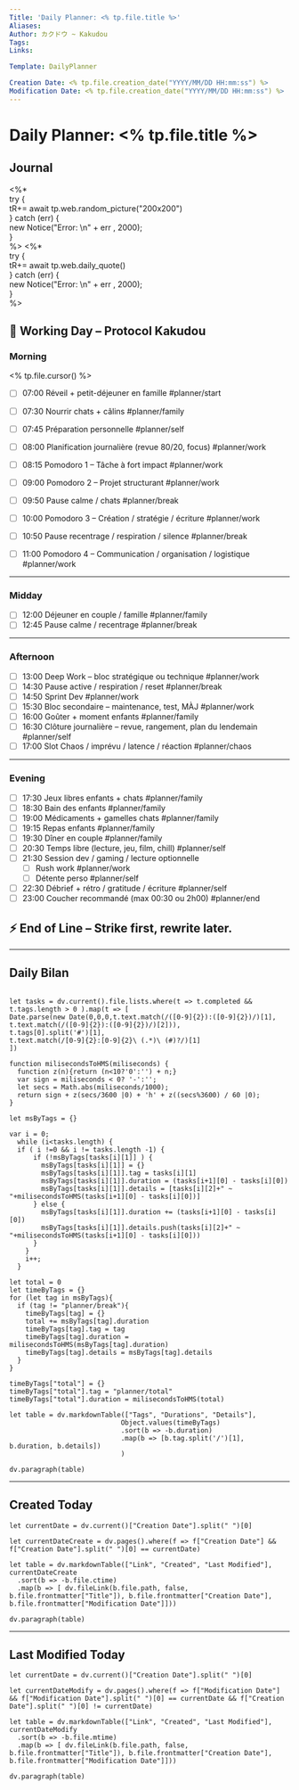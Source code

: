 ```yaml
---
Title: 'Daily Planner: <% tp.file.title %>'
Aliases:
Author: カクドウ ~ Kakudou
Tags: 
Links:

Template: DailyPlanner

Creation Date: <% tp.file.creation_date("YYYY/MM/DD HH:mm:ss") %>
Modification Date: <% tp.file.creation_date("YYYY/MM/DD HH:mm:ss") %>
---
```


# Daily Planner: <% tp.file.title %>

## Journal

<%*  
		try {  
				tR+= await tp.web.random_picture("200x200")  
		} catch (err) {  
				new Notice("Error: \n" + err , 2000);  
		}  
%>
<%*  
		try {  
				tR+= await tp.web.daily_quote()  
		} catch (err) {  
				new Notice("Error: \n" + err , 2000);  
		}  
%>

## 🧠 Working Day – Protocol Kakudou

### Morning

<% tp.file.cursor() %>
- [ ] 07:00 Réveil + petit-déjeuner en famille #planner/start
- [ ] 07:30 Nourrir chats + câlins #planner/family
- [ ] 07:45 Préparation personnelle #planner/self
- [ ] 08:00 Planification journalière (revue 80/20, focus) #planner/work

- [ ] 08:15 Pomodoro 1 – Tâche à fort impact #planner/work
- [ ] 09:00 Pomodoro 2 – Projet structurant #planner/work
- [ ] 09:50 Pause calme / chats #planner/break
- [ ] 10:00 Pomodoro 3 – Création / stratégie / écriture #planner/work
- [ ] 10:50 Pause recentrage / respiration / silence #planner/break
- [ ] 11:00 Pomodoro 4 – Communication / organisation / logistique #planner/work

---

### Midday

- [ ] 12:00 Déjeuner en couple / famille #planner/family
- [ ] 12:45 Pause calme / recentrage #planner/break

---

### Afternoon

- [ ] 13:00 Deep Work – bloc stratégique ou technique #planner/work
- [ ] 14:30 Pause active / respiration / reset #planner/break
- [ ] 14:50 Sprint Dev #planner/work
- [ ] 15:30 Bloc secondaire – maintenance, test, MÀJ #planner/work
- [ ] 16:00 Goûter + moment enfants #planner/family
- [ ] 16:30 Clôture journalière – revue, rangement, plan du lendemain #planner/self
- [ ] 17:00 Slot Chaos / imprévu / latence / réaction #planner/chaos

---

### Evening

- [ ] 17:30 Jeux libres enfants + chats #planner/family
- [ ] 18:30 Bain des enfants #planner/family
- [ ] 19:00 Médicaments + gamelles chats #planner/family
- [ ] 19:15 Repas enfants #planner/family
- [ ] 19:30 Dîner en couple #planner/family
- [ ] 20:30 Temps libre (lecture, jeu, film, chill) #planner/self
- [ ] 21:30 Session dev / gaming / lecture optionnelle 
  	- [ ] Rush work #planner/work 
	- [ ] Détente perso #planner/self 
- [ ] 22:30 Débrief + rétro / gratitude / écriture #planner/self
- [ ] 23:00 Coucher recommandé (max 00:30 ou 2h00) #planner/end

## ⚡ End of Line – Strike first, rewrite later.

---

## Daily Bilan

```dataviewjs

let tasks = dv.current().file.lists.where(t => t.completed && t.tags.length > 0 ).map(t => [
Date.parse(new Date(0,0,0,t.text.match(/([0-9]{2}):([0-9]{2})/)[1], t.text.match(/([0-9]{2}):([0-9]{2})/)[2])),
t.tags[0].split('#')[1],
t.text.match(/[0-9]{2}:[0-9]{2}\ (.*)\ (#)?/)[1]
])

function milisecondsToHMS(miliseconds) {
  function z(n){return (n<10?'0':'') + n;}
  var sign = miliseconds < 0? '-':'';
  let secs = Math.abs(miliseconds/1000);
  return sign + z(secs/3600 |0) + 'h' + z((secs%3600) / 60 |0);
}

let msByTags = {}

var i = 0;
  while (i<tasks.length) {
  if ( i !=0 && i != tasks.length -1) {
      if (!msByTags[tasks[i][1]] ) {
        msByTags[tasks[i][1]] = {}
        msByTags[tasks[i][1]].tag = tasks[i][1]
        msByTags[tasks[i][1]].duration = (tasks[i+1][0] - tasks[i][0])
        msByTags[tasks[i][1]].details = [tasks[i][2]+" ~ "+milisecondsToHMS(tasks[i+1][0] - tasks[i][0])]
      } else {
        msByTags[tasks[i][1]].duration += (tasks[i+1][0] - tasks[i][0])
        msByTags[tasks[i][1]].details.push(tasks[i][2]+" ~ "+milisecondsToHMS(tasks[i+1][0] - tasks[i][0]))
      }
    }
    i++;
  }

let total = 0
let timeByTags = {}
for (let tag in msByTags){
  if (tag != "planner/break"){
    timeByTags[tag] = {}
    total += msByTags[tag].duration
    timeByTags[tag].tag = tag
    timeByTags[tag].duration = milisecondsToHMS(msByTags[tag].duration)
    timeByTags[tag].details = msByTags[tag].details
  }
}

timeByTags["total"] = {}
timeByTags["total"].tag = "planner/total"
timeByTags["total"].duration = milisecondsToHMS(total)

let table = dv.markdownTable(["Tags", "Durations", "Details"],
                            Object.values(timeByTags)
                            .sort(b => -b.duration)
                            .map(b => [b.tag.split('/')[1], b.duration, b.details])
                            )

dv.paragraph(table)
```

---

## Created Today

```dataviewjs
let currentDate = dv.current()["Creation Date"].split(" ")[0]

let currentDateCreate = dv.pages().where(f => f["Creation Date"] && f["Creation Date"].split(" ")[0] == currentDate)

let table = dv.markdownTable(["Link", "Created", "Last Modified"], currentDateCreate
  .sort(b => -b.file.ctime)
  .map(b => [ dv.fileLink(b.file.path, false, b.file.frontmatter["Title"]), b.file.frontmatter["Creation Date"], b.file.frontmatter["Modification Date"]]))

dv.paragraph(table)
```

---

## Last Modified Today

```dataviewjs
let currentDate = dv.current()["Creation Date"].split(" ")[0]

let currentDateModify = dv.pages().where(f => f["Modification Date"] && f["Modification Date"].split(" ")[0] == currentDate && f["Creation Date"].split(" ")[0] != currentDate)

let table = dv.markdownTable(["Link", "Created", "Last Modified"], currentDateModify
  .sort(b => -b.file.mtime)
  .map(b => [ dv.fileLink(b.file.path, false, b.file.frontmatter["Title"]), b.file.frontmatter["Creation Date"], b.file.frontmatter["Modification Date"]]))

dv.paragraph(table)
```
